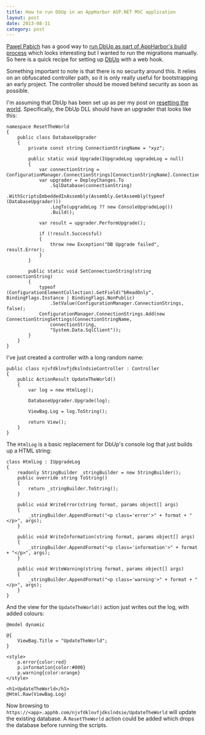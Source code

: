 ```yaml
---
title: How to run DbUp in an AppHarbor ASP.NET MVC application
layout: post
date: 2013-08-31
category: post
---
```


[Pawel Pabich](https://twitter.com/PawelPabich) has a good way to [run DbUp as part of AppHarbor's build process](https://www.pabich.eu/2011/03/automated-database-deployments-to.html) which looks interesting but I wanted to run the migrations manually. So here is a quick recipe for setting up [DbUp](https://dbup.github.io/) with a web hook.

Something important to note is that there is no security around this. It relies on an obfuscated controller path, so it is only really useful for bootstrapping an early project. The controller should be moved behind security as soon as possible.

I'm assuming that DbUp has been set up as per my post on [resetting the world](/reset-the-world.html). Specifically, the DbUp DLL should have an upgrader that looks like this:

	namespace ResetTheWorld
	{
	    public class DatabaseUpgrader
	    {
	        private const string ConnectionStringName = "xyz";

	        public static void Upgrade(IUpgradeLog upgradeLog = null)
	        {
	            var connectionString = ConfigurationManager.ConnectionStrings[ConnectionStringName].ConnectionString;
	            var upgrader = DeployChanges.To
					.SqlDatabase(connectionString)
					.WithScriptsEmbeddedInAssembly(Assembly.GetAssembly(typeof (DatabaseUpgrader)))
					.LogTo(upgradeLog ?? new ConsoleUpgradeLog())
					.Build();

	            var result = upgrader.PerformUpgrade();

	            if (!result.Successful)
	            {
	                throw new Exception("DB Upgrade failed", result.Error);
	            }
	        }

	        public static void SetConnectionString(string connectionString)
	        {
				typeof (ConfigurationElementCollection).GetField("bReadOnly", BindingFlags.Instance | BindingFlags.NonPublic)
					.SetValue(ConfigurationManager.ConnectionStrings, false);
				ConfigurationManager.ConnectionStrings.Add(new ConnectionStringSettings(ConnectionStringName,
					connectionString,
					"System.Data.SqlClient"));
	        }
	    }
	}

I've just created a controller with a long random name:

	public class njvfdklnvfjdkslndsieController : Controller
	{
		public ActionResult UpdateTheWorld()
		{
			var log = new HtmlLog();

			DatabaseUpgrader.Upgrade(log);

			ViewBag.Log = log.ToString();

			return View();
		}
	}

The `HtmlLog` is a basic replacement for DbUp's console log that just builds up a HTML string:

	class HtmlLog : IUpgradeLog
	{
		readonly StringBuilder _stringBuilder = new StringBuilder();
		public override string ToString()
		{
			return _stringBuilder.ToString();
		}

		public void WriteError(string format, params object[] args)
		{
			_stringBuilder.AppendFormat("<p class='error'>" + format + "</p>", args);
		}

		public void WriteInformation(string format, params object[] args)
		{
			_stringBuilder.AppendFormat("<p class='information'>" + format + "</p>", args);
		}

		public void WriteWarning(string format, params object[] args)
		{
			_stringBuilder.AppendFormat("<p class='warning'>" + format + "</p>", args);
		}
	}

And the view for the `UpdateTheWorld()` action just writes out the log, with added colours:

	@model dynamic

	@{
		ViewBag.Title = "UpdateTheWorld";
	}

	<style>
		p.error{color:red}
		p.information{color:#000}
		p.warning{color:orange}
	</style>

	<h1>UpdateTheWorld</h1>
	@Html.Raw(ViewBag.Log)

Now browsing to `https://<app>.apphb.com/njvfdklnvfjdkslndsie/UpdateTheWorld` will update the existing database. A `ResetTheWorld` action could be added which drops the database before running the scripts.

